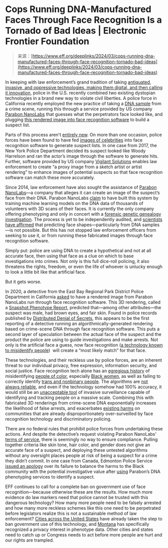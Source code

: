 <!--yml
category: 未分类
date: 2024-05-29 12:44:59
-->

# Cops Running DNA-Manufactured Faces Through Face Recognition Is a Tornado of Bad Ideas | Electronic Frontier Foundation

> 来源：[https://www.eff.org/deeplinks/2024/03/cops-running-dna-manufactured-faces-through-face-recognition-tornado-bad-ideas](https://www.eff.org/deeplinks/2024/03/cops-running-dna-manufactured-faces-through-face-recognition-tornado-bad-ideas)

In keeping with law enforcement’s grand tradition of taking [antiquated, invasive, and oppressive technologies, making them digital, and then calling it innovation](https://slate.com/technology/2020/02/rogues-gallery-facial-recognition-technology-history.html), police in the U.S. recently combined two existing dystopian technologies in a brand new way to violate civil liberties. A police force in California recently employed the new practice of taking a [DNA sample](https://www.fsigenetics.com/article/S1872-4973(23)00045-5/fulltext) from a crime scene, running this through a service provided by US company [Parabon NanoLabs](https://parabon-nanolabs.com/) that guesses what the perpetrators face looked like, and plugging [this rendered image into face recognition software](https://www.wired.com/story/parabon-nanolabs-dna-face-models-police-facial-recognition/#:~:text=Parabon%20NanoLabs%20ran%20the%20suspect's,using%20only%20crime%20scene%20evidence) to build a suspect list. 

Parts of this process aren't [entirely new](https://www.vice.com/en/article/xwngn3/police-are-feeding-celebrity-photos-into-facial-recognition-software-to-solve-crimes). On more than one occasion, police forces have been found to have fed [images of celebrities](https://www.vice.com/en/article/xwngn3/police-are-feeding-celebrity-photos-into-facial-recognition-software-to-solve-crimes) into face recognition software to generate suspect lists. In one case from 2017, the New York Police Department decided its suspect looked like Woody Harrelson and ran the actor’s image through the software to generate hits. Further, software provided by US company [Vigilant Solutions](https://www.motorolasolutions.com/en_us/products/command-center-software/public-safety-software/analysis-and-investigation.html?utm_source=vigilantsolutions.com&utm_medium=referral&utm_campaign=vigilantsolutions_redirect) enables law enforcement to create “a proxy image from a sketch artist or artist rendering” to enhance images of potential suspects so that face recognition software can match these more accurately. 

Since 2014, law enforcement have also sought the assistance of [Parabon NanoLabs](https://parabon-nanolabs.com/)—a company that alleges it can create an image of the suspect’s face from their DNA. Parabon NanoLabs [claim](https://www.wired.com/story/parabon-nanolabs-dna-face-models-police-facial-recognition/#:~:text=Parabon%20NanoLabs%20ran%20the%20suspect's,using%20only%20crime%20scene%20evidence) to have built this system by training machine learning models on the DNA data of thousands of volunteers with 3D scans of their faces. It is currently the only company offering phenotyping and only in concert with a [forensic genetic genealogy investigation](https://www.eff.org/wp/forensic-genetic-genealogy-searches-what-defense-attorneys-need-know). The process is yet to be independently audited, and [scientists have affirmed](https://senseaboutscience.org/activities/making-sense-of-forensic-genetics/) that predicting face shapes—particularly from DNA samples—is not possible. But this has not stopped law enforcement officers from seeking to use it, or from running these fabricated images through face recognition software. 

Simply put: police are using DNA to create a hypothetical and not at all accurate face, then using that face as a clue on which to base investigations into crimes. Not only is this full dice-roll policing, it also threatens the rights, freedom, or even the life of whoever is unlucky enough to look a little bit like that artificial face. 

But it gets worse. 

In 2020, a detective from the East Bay Regional Park District Police Department in California [asked](https://www.wired.com/story/parabon-nanolabs-dna-face-models-police-facial-recognition/#:~:text=Parabon%20NanoLabs%20ran%20the%20suspect's,using%20only%20crime%20scene%20evidence) to have a rendered image from Parabon NanoLabs run through face recognition software. This 3D rendering, called a [Snapshot Phenotype Report](https://snapshot.parabon-nanolabs.com/), predicted that—among other attributes—the suspect was male, had brown eyes, and fair skin. Found in police records published by [Distributed Denial of Secrets](https://ddosecrets.com/wiki/Distributed_Denial_of_Secrets), this appears to be the first reporting of a detective running an algorithmically-generated rendering based on crime-scene DNA through face recognition software. This puts a second layer of speculation between the actual face of the suspect and the product the police are using to guide investigations and make arrests. Not only is the artificial face a guess, now face recognition ([a technology known to misidentify people](https://www.cbsnews.com/sacramento/news/texas-macys-sunglass-hut-facial-recognition-software-wrongful-arrest-sacramento-alibi/))  will create a “most likely match” for that face. 

These technologies, and their reckless use by police forces, are an inherent threat to our individual privacy, free expression, information security, and social justice. Face recognition tech alone has an [egregious history](https://www.eff.org/aboutface) of misidentifying [people of color](https://proceedings.mlr.press/v81/buolamwini18a/buolamwini18a.pdf), especially [Black women](https://proceedings.mlr.press/v81/buolamwini18a/buolamwini18a.pdf), as well as failing to correctly identify [trans and nonbinary people](https://qz.com/1726806/facial-recognition-ai-from-amazon-microsoft-and-ibm-misidentifies-trans-and-non-binary-people/). The algorithms are [not always reliable](https://www.sciencedirect.com/science/article/abs/pii/S0364021302000848), and even if the technology somehow had 100% accuracy, it would still be an [unacceptable tool](https://www.eff.org/aboutface) of invasive surveillance capable of identifying and tracking people on a massive scale. Combining this with fabricated 3D renderings from crime-scene DNA exponentially increases the likelihood of false arrests, and exacerbates [existing harms](https://www.cbc.ca/news/canada/edmonton/edmonton-police-issue-apology-for-controversial-use-of-dna-phenotyping-1.6608457) on communities that are already disproportionately over-surveilled by face recognition technology and discriminatory policing. 

There are no federal rules that prohibit police forces from undertaking these actions. And despite the detective’s request violating Parabon NanoLabs’ [terms of service](https://web.archive.org/web/20160507204509/https://snapshot.parabon-nanolabs.com/terms), there is seemingly no way to ensure compliance. Pulling together criteria like skin tone, hair color, and gender does not give an accurate face of a suspect, and deploying these untested algorithms without any oversight places people at risk of being a suspect for a crime they didn’t commit. In one case from Canada, Edmonton Police Service [issued an apology](https://www.cbc.ca/news/canada/edmonton/edmonton-police-issue-apology-for-controversial-use-of-dna-phenotyping-1.6608457) over its failure to balance the harms to the Black community with the potential investigative value after [using](https://globalnews.ca/news/9175041/edmonton-police-dna-phenotyping-sexual-assault-suspect/) Parabon’s DNA phenotyping services to identify a suspect. 

EFF continues to call for a complete ban on government use of face recognition—because otherwise these are the results. How much more evidence do law markers need that police cannot be trusted with this dangerous technology? How many more people need to be falsely arrested and how many more reckless schemes like this one need to be perpetrated before legislators realize this is not a sustainable method of law enforcement? [Cities across the United States](https://www.eff.org/deeplinks/2022/05/movement-ban-government-use-face-recognition) have already taken the step to ban government use of this technology, and [Montana](https://www.eff.org/deeplinks/2023/08/montanas-new-genetic-privacy-law-caps-ten-years-innovative-state-privacy) has specifically recognized a privacy interest in phenotype data. Other cities and states need to catch up or Congress needs to act before more people are hurt and our rights are trampled.